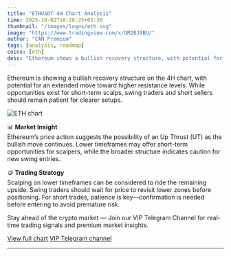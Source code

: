 ```yaml
---
title: "ETHUSDT 4H Chart Analysis"
time: 2025-10-02T10:28:25+03:30
thumbnail: "/images/logos/eth.svg"
image: "https://www.tradingview.com/x/GM2BJ9BU/"
author: "CAN Premium"
tags: [analysis, roadmap]
coins: [eth]
desc: "Ethereum shows a bullish recovery structure, with potential for further upside before a pullback."
---
```


Ethereum is showing a bullish recovery structure on the 4H chart, with potential for an extended move toward higher resistance levels. While opportunities exist for short-term scalps, swing traders and short sellers should remain patient for clearer setups.

![ETH chart](https://www.tradingview.com/x/GM2BJ9BU/)  

📊 **Market Insight**  
Ethereum’s price action suggests the possibility of an Up Thrust (UT) as the bullish move continues. Lower timeframes may offer short-term opportunities for scalpers, while the broader structure indicates caution for new swing entries.  

🪙 **Trading Strategy**  
Scalping on lower timeframes can be considered to ride the remaining upside. Swing traders should wait for price to revisit lower zones before positioning. For short trades, patience is key—confirmation is needed before entering to avoid premature risk.  

Stay ahead of the crypto market — Join our VIP Telegram Channel for real-time trading signals and premium market insights. 

[View full chart](https://www.tradingview.com/x/GM2BJ9BU/)
[VIP Telegram channel](https://t.me/+2znhsiCGpI81MzQ0)

---